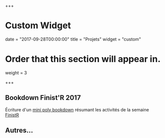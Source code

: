 +++
# Custom Widget

date = "2017-09-28T00:00:00"
title = "Projets"
widget = "custom"

# Order that this section will appear in.
weight = 3

+++

## Bookdown Finist'R 2017

Écriture d'un [mini poly bookdown](http://stateofther.github.io/finistR2017/) résumant les activités de la semaine [FinistR](post/roscoff2017/)

## Autres...